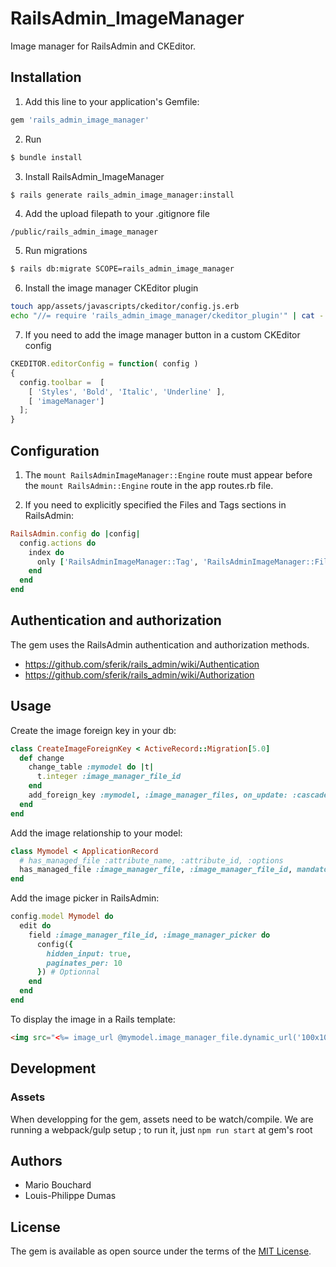 # RailsAdmin_ImageManager
Image manager for RailsAdmin and CKEditor.

## Installation
1. Add this line to your application's Gemfile:

```ruby
gem 'rails_admin_image_manager'
```

2. Run
```bash
$ bundle install
```

3. Install RailsAdmin_ImageManager
```bash
$ rails generate rails_admin_image_manager:install
```

4. Add the upload filepath to your .gitignore file
```
/public/rails_admin_image_manager
```

5. Run migrations
```bash
$ rails db:migrate SCOPE=rails_admin_image_manager
```

6. Install the image manager CKEditor plugin
```bash
touch app/assets/javascripts/ckeditor/config.js.erb
echo "//= require 'rails_admin_image_manager/ckeditor_plugin'" | cat - app/assets/javascripts/ckeditor/config.js.erb > temp && mv temp app/assets/javascripts/ckeditor/config.js.erb
```

7. If you need to add the image manager button in a custom CKEditor config
```js
CKEDITOR.editorConfig = function( config )
{
  config.toolbar =  [
    [ 'Styles', 'Bold', 'Italic', 'Underline' ],
    [ 'imageManager']
  ];
}
```

## Configuration

1. The `mount RailsAdminImageManager::Engine` route must appear before the `mount RailsAdmin::Engine` route in the app routes.rb file.

2. If you need to explicitly specified the Files and Tags sections in RailsAdmin:
```ruby
RailsAdmin.config do |config|
  config.actions do
    index do
      only ['RailsAdminImageManager::Tag', 'RailsAdminImageManager::File']
    end
  end
end
```

## Authentication and authorization

The gem uses the RailsAdmin authentication and authorization methods.

- https://github.com/sferik/rails_admin/wiki/Authentication
- https://github.com/sferik/rails_admin/wiki/Authorization

## Usage

Create the image foreign key in your db:

```ruby
class CreateImageForeignKey < ActiveRecord::Migration[5.0]
  def change
    change_table :mymodel do |t|
      t.integer :image_manager_file_id
    end
    add_foreign_key :mymodel, :image_manager_files, on_update: :cascade, on_delete: :restrict
  end
end
```

Add the image relationship to your model:

```ruby
class Mymodel < ApplicationRecord
  # has_managed_file :attribute_name, :attribute_id, :options
  has_managed_file :image_manager_file, :image_manager_file_id, mandatory: false
end
```

Add the image picker in RailsAdmin:

```ruby
config.model Mymodel do
  edit do
    field :image_manager_file_id, :image_manager_picker do
      config({
        hidden_input: true,
        paginates_per: 10
      }) # Optionnal
    end
  end
end
```

To display the image in a Rails template:

```html
<img src="<%= image_url @mymodel.image_manager_file.dynamic_url('100x100') %>">
```

## Development

### Assets
When developping for the gem, assets need to be watch/compile. We are running a webpack/gulp setup ; to run it, just `npm run start` at gem's root

## Authors
- Mario Bouchard
- Louis-Philippe Dumas

## License
The gem is available as open source under the terms of the [MIT License](http://opensource.org/licenses/MIT).
